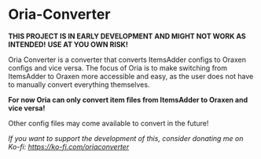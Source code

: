 # Oria-Converter
**THIS PROJECT IS IN EARLY DEVELOPMENT AND MIGHT NOT WORK AS INTENDED!**
**USE AT YOU OWN RISK!**

Oria Converter is a converter that converts ItemsAdder configs to Oraxen configs and vice versa. 
The focus of Oria is to make switching from ItemsAdder to Oraxen more accessible and easy, as the user does not have to manually convert everything themselves.

**For now Oria can only convert item files from ItemsAdder to Oraxen and vice versa!**

Other config files may come available to convert in the future!



*If you want to support the development of this, consider donating me on Ko-fi: https://ko-fi.com/oriaconverter*

